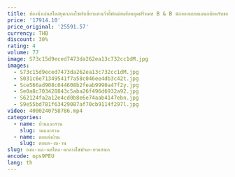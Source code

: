 ```yaml
---
title: ห้องนั่งเล่นสไตล์ยุคกลางโซฟาเดี่ยวแสงเก้าอี้พักผ่อนย้อนยุคฝรั่งเศส B & B นักออกแบบแผนกต้อนรับของโรงแรม
price: '17914.10'
price_original: '25591.57'
currency: THB
discount: 30%
rating: 4
volume: 77
image: S73c15d9eced7473da262ea13c732cc1dM.jpg
images:
  - S73c15d9eced7473da262ea13c732cc1dM.jpg
  - S031c6e71349541f7a58c046ee4db3c42t.jpg
  - Sce566ad908c044608b2feab9990a47f2y.jpg
  - Se0a8c703428843c5aba26f496d6932a92.jpg
  - S62124fa2a12e4cd0b8e6e74aab4147ebn.jpg
  - S9e55bd781f63429087af70cb9114f297l.jpg
video: 4000240758786.mp4
categories:
  - name: บ้านและสวน
    slug: านและสวน
  - name: ตกแต่งบ้าน
    slug: ตกแต-งบ-าน
slug: องน-งเล-นสไตล-คกลางโซฟาเด-ยวแสงเก
encode: ops9PEU
lang: th
---
```

  